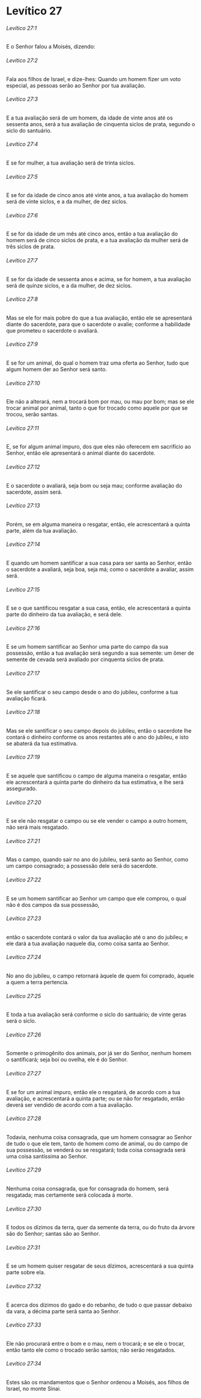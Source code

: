 # Levítico 27

###### Levítico 27:1

E o Senhor falou a Moisés, dizendo:

###### Levítico 27:2

Fala aos filhos de Israel, e dize-lhes: Quando um homem fizer um voto especial, as pessoas serão ao Senhor por tua avaliação.

###### Levítico 27:3

E a tua avaliação será de um homem, da idade de vinte anos até os sessenta anos, será a tua avaliação de cinquenta siclos de prata, segundo o siclo do santuário.

###### Levítico 27:4

E se for mulher, a tua avaliação será de trinta siclos.

###### Levítico 27:5

E se for da idade de cinco anos até vinte anos, a tua avaliação do homem será de vinte siclos, e a da mulher, de dez siclos.

###### Levítico 27:6

E se for da idade de um mês até cinco anos, então a tua avaliação do homem será de cinco siclos de prata, e a tua avaliação da mulher será de três siclos de prata.

###### Levítico 27:7

E se for da idade de sessenta anos e acima, se for homem, a tua avaliação será de quinze siclos, e a da mulher, de dez siclos.

###### Levítico 27:8

Mas se ele for mais pobre do que a tua avaliação, então ele se apresentará diante do sacerdote, para que o sacerdote o avalie; conforme a habilidade que prometeu o sacerdote o avaliará.

###### Levítico 27:9

E se for um animal, do qual o homem traz uma oferta ao Senhor, tudo que algum homem der ao Senhor será santo.

###### Levítico 27:10

Ele não a alterará, nem a trocará bom por mau, ou mau por bom; mas se ele trocar animal por animal, tanto o que for trocado como aquele por que se trocou, serão santas.

###### Levítico 27:11

E, se for algum animal impuro, dos que eles não oferecem em sacrifício ao Senhor, então ele apresentará o animal diante do sacerdote.

###### Levítico 27:12

E o sacerdote o avaliará, seja bom ou seja mau; conforme avaliação do sacerdote, assim será.

###### Levítico 27:13

Porém, se em alguma maneira o resgatar, então, ele acrescentará a quinta parte, além da tua avaliação.

###### Levítico 27:14

E quando um homem santificar a sua casa para ser santa ao Senhor, então o sacerdote a avaliará, seja boa, seja má; como o sacerdote a avaliar, assim será.

###### Levítico 27:15

E se o que santificou resgatar a sua casa, então, ele acrescentará a quinta parte do dinheiro da tua avaliação, e será dele.

###### Levítico 27:16

E se um homem santificar ao Senhor uma parte do campo da sua possessão, então a tua avaliação será segundo a sua semente: um ômer de semente de cevada será avaliado por cinquenta siclos de prata.

###### Levítico 27:17

Se ele santificar o seu campo desde o ano do jubileu, conforme a tua avaliação ficará.

###### Levítico 27:18

Mas se ele santificar o seu campo depois do jubileu, então o sacerdote lhe contará o dinheiro conforme os anos restantes até o ano do jubileu, e isto se abaterá da tua estimativa.

###### Levítico 27:19

E se aquele que santificou o campo de alguma maneira o resgatar, então ele acrescentará a quinta parte do dinheiro da tua estimativa, e lhe será assegurado.

###### Levítico 27:20

E se ele não resgatar o campo ou se ele vender o campo a outro homem, não será mais resgatado.

###### Levítico 27:21

Mas o campo, quando sair no ano do jubileu, será santo ao Senhor, como um campo consagrado; a possessão dele será do sacerdote.

###### Levítico 27:22

E se um homem santificar ao Senhor um campo que ele comprou, o qual não é dos campos da sua possessão,

###### Levítico 27:23

então o sacerdote contará o valor da tua avaliação até o ano do jubileu; e ele dará a tua avaliação naquele dia, como coisa santa ao Senhor.

###### Levítico 27:24

No ano do jubileu, o campo retornará àquele de quem foi comprado, àquele a quem a terra pertencia.

###### Levítico 27:25

E toda a tua avaliação será conforme o siclo do santuário; de vinte geras será o siclo.

###### Levítico 27:26

Somente o primogênito dos animais, por já ser do Senhor, nenhum homem o santificará; seja boi ou ovelha, ele é do Senhor.

###### Levítico 27:27

E se for um animal impuro, então ele o resgatará, de acordo com a tua avaliação, e acrescentará a quinta parte; ou se não for resgatado, então deverá ser vendido de acordo com a tua avaliação.

###### Levítico 27:28

Todavia, nenhuma coisa consagrada, que um homem consagrar ao Senhor de tudo o que ele tem, tanto de homem como de animal, ou do campo de sua possessão, se venderá ou se resgatará; toda coisa consagrada será uma coisa santíssima ao Senhor.

###### Levítico 27:29

Nenhuma coisa consagrada, que for consagrada do homem, será resgatada; mas certamente será colocada à morte.

###### Levítico 27:30

E todos os dízimos da terra, quer da semente da terra, ou do fruto da árvore são do Senhor; santas são ao Senhor.

###### Levítico 27:31

E se um homem quiser resgatar de seus dízimos, acrescentará a sua quinta parte sobre ela.

###### Levítico 27:32

E acerca dos dízimos do gado e do rebanho, de tudo o que passar debaixo da vara, a décima parte será santa ao Senhor.

###### Levítico 27:33

Ele não procurará entre o bom e o mau, nem o trocará; e se ele o trocar, então tanto ele como o trocado serão santos; não serão resgatados.

###### Levítico 27:34

Estes são os mandamentos que o Senhor ordenou a Moisés, aos filhos de Israel, no monte Sinai.

